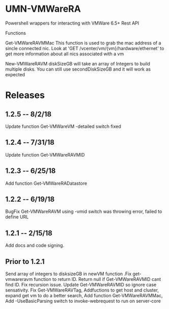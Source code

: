 # UMN-VMWareRA
Powershell wrappers for interacting with VMWare 6.5+ Rest API

Functions

Get-VMWareRAVMMac
This function is used to grab the mac address of a sincle connected nic.  Look at 'GET /vcenter/vm/{vm}/hardware/ethernet' to get more information about all nics associated with a vm

New-VMWareRAVM
diskSizeGB will take an array of Integers to build multiple disks.  You can still use secondDiskSizeGB and it will work as expected


# Releases
## 1.2.5 -- 8/2/18
Update function Get-VMWareVM -detailed switch fixed

## 1.2.4 -- 7/31/18
Update function Get-VMWareRAVMID

## 1.2.3 -- 6/25/18
Add function Get-VMWareRADatastore

## 1.2.2 -- 6/19/18
BugFix Get-VMWareRAVM using -vmid switch was throwing error, failed to define URL

## 1.2.1 -- 2/15/18
Add docs and code signing.

## Prior to 1.2.1
Send array of integers to disksizeGB in newVM function  .Fix get-vmwareravm function to return ID.  Return null if Get-VMWareRAVMID cant find ID.  Fix recursion issue.  Update Get-VMWareRAVMID so ignore case sensativity.  Fix Get-VMWareRAVTag, Addfuctions to get host and cluster, expand get vm to do a better search, Add function Get-VMWareRAVMMac, Add -UseBasicParsing switch to invoke-webrequest to run on server-core